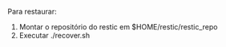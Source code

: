 Para restaurar:
1. Montar o repositório do restic em $HOME/restic/restic_repo
2. Executar ./recover.sh
